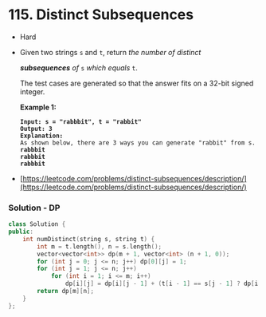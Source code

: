 # 115. Distinct Subsequences

* Hard
*   Given two strings `s` and `t`, return _the number of distinct_&#x20;

    _**subsequences** of_ `s` _which equals_ `t`.

    The test cases are generated so that the answer fits on a 32-bit signed integer.

    &#x20;

    **Example 1:**

    <pre><code><strong>Input: s = "rabbbit", t = "rabbit"
    </strong><strong>Output: 3
    </strong><strong>Explanation:
    </strong>As shown below, there are 3 ways you can generate "rabbit" from s.
    <strong>rabbbit
    </strong><strong>rabbbit
    </strong><strong>rabbbit
    </strong></code></pre>


* [https://leetcode.com/problems/distinct-subsequences/description/](https://leetcode.com/problems/distinct-subsequences/description/)

### Solution - DP

```cpp
class Solution {
public:
    int numDistinct(string s, string t) {
        int m = t.length(), n = s.length();
        vector<vector<int>> dp(m + 1, vector<int> (n + 1, 0));
        for (int j = 0; j <= n; j++) dp[0][j] = 1;
        for (int j = 1; j <= n; j++)
            for (int i = 1; i <= m; i++)
                dp[i][j] = dp[i][j - 1] + (t[i - 1] == s[j - 1] ? dp[i - 1][j - 1] : 0);
        return dp[m][n];
    }
}; 
```
